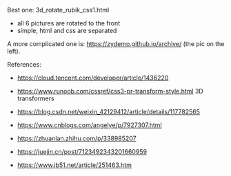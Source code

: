 

Best one:
3d_rotate_rubik_css1.html
- all 6 pictures are rotated to the front
- simple, html and css are separated

A more complicated one is: https://zydemo.github.io/archive/ (the pic on the left).

References:
- https://cloud.tencent.com/developer/article/1436220
- https://www.runoob.com/cssref/css3-pr-transform-style.html 3D transformers
- https://blog.csdn.net/weixin_42129412/article/details/117782565
- https://www.cnblogs.com/angelye/p/7927307.html
- https://zhuanlan.zhihu.com/p/338985207


- https://juejin.cn/post/7123492343201660959
- https://www.jb51.net/article/251463.htm
